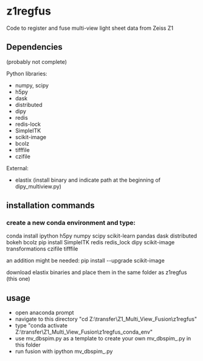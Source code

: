 # z1regfus

Code to register and fuse multi-view light sheet data from Zeiss Z1

## Dependencies

(probably not complete)

Python libraries:
- numpy, scipy
- h5py
- dask
- distributed
- dipy
- redis
- redis-lock
- SimpleITK
- scikit-image
- bcolz
- tifffile
- czifile

External:
- elastix (install binary and indicate path at the beginning of dipy_multiview.py)

## installation commands

### create a new conda environment and type:

conda install ipython h5py numpy scipy scikit-learn pandas dask distributed bokeh bcolz
pip install SimpleITK redis redis_lock dipy scikit-image transformations czifile tifffile

an addition might be needed:
pip install --upgrade scikit-image

download elastix binaries and place them in the same folder as z1regfus (this one)

## usage

- open anaconda prompt
- navigate to this directory "cd Z:\transfer\Z1_Multi_View_Fusion\z1regfus"
- type "conda activate Z:\transfer\Z1_Multi_View_Fusion\z1regfus_conda_env"
- use mv_dbspim.py as a template to create your own mv_dbspim_<project>.py in this folder
- run fusion with ipython mv_dbspim_<project>.py